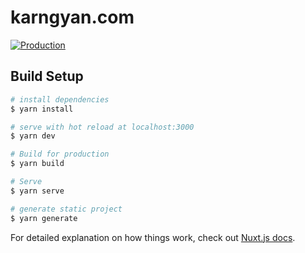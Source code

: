 # karngyan.com

[![Production](https://github.com/karngyan/karngyan.com/actions/workflows/deploy.prod.yml/badge.svg)](https://github.com/karngyan/karngyan.com/actions/workflows/deploy.prod.yml)

## Build Setup

```bash
# install dependencies
$ yarn install

# serve with hot reload at localhost:3000
$ yarn dev

# Build for production
$ yarn build 

# Serve
$ yarn serve

# generate static project
$ yarn generate
```

For detailed explanation on how things work, check out [Nuxt.js docs](https://nuxtjs.org).

